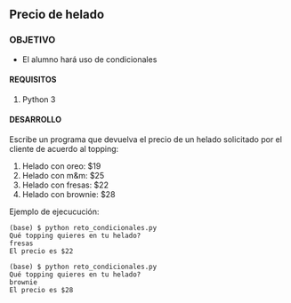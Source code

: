 ## Precio de helado
### OBJETIVO 

- El alumno hará uso de condicionales

#### REQUISITOS 

1. Python 3

#### DESARROLLO

Escribe un programa que devuelva el precio de un helado solicitado por el cliente de acuerdo al topping:

1. Helado con oreo: $19
2. Helado con m&m: $25
3. Helado con fresas: $22
4. Helado con brownie: $28

Ejemplo de ejecucución:

```
(base) $ python reto_condicionales.py 
Qué topping quieres en tu helado?
fresas
El precio es $22

(base) $ python reto_condicionales.py 
Qué topping quieres en tu helado?
brownie
El precio es $28
```
